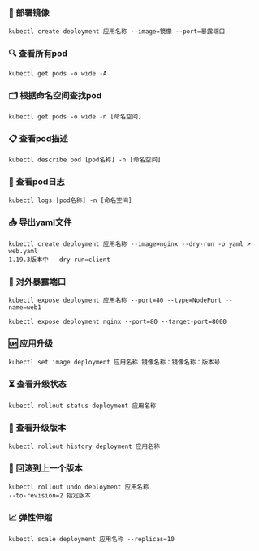 ### 🚀 部署镜像
~~~
kubectl create deployment 应用名称 --image=镜像 --port=暴露端口
~~~
### 🔍 查看所有pod
~~~
kubectl get pods -o wide -A
~~~
### 🗂️ 根据命名空间查找pod
~~~
kubectl get pods -o wide -n [命名空间]
~~~
### 📋 查看pod描述
~~~
kubectl describe pod [pod名称] -n [命名空间]
~~~
### 📖 查看pod日志
~~~
kubectl logs [pod名称] -n [命名空间]
~~~
### 📥 导出yaml文件
~~~
kubectl create deployment 应用名称 --image=nginx --dry-run -o yaml > web.yaml
1.19.3版本中 --dry-run=client
~~~
### 🔌 对外暴露端口
~~~
kubectl expose deployment 应用名称 --port=80 --type=NodePort --name=web1 

kubectl expose deployment nginx --port=80 --target-port=8000
~~~
### 🆙 应用升级
~~~
kubectl set image deployment 应用名称 镜像名称：镜像名称：版本号
~~~
### ⏳ 查看升级状态
~~~
kubectl rollout status deployment 应用名称
~~~
### 📅 查看升级版本
~~~
kubectl rollout history deployment 应用名称
~~~
### 🔄 回滚到上一个版本
~~~
kubectl rollout undo deployment 应用名称
--to-revision=2 指定版本
~~~
### 📈 弹性伸缩
~~~
kubectl scale deployment 应用名称 --replicas=10
~~~